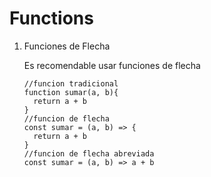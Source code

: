 # Functions

1. Funciones de Flecha

    Es recomendable usar funciones de flecha

    ```JS
    //funcion tradicional
    function sumar(a, b){
      return a + b 
    }
    //funcion de flecha
    const sumar = (a, b) => {
      return a + b
    }
    //funcion de flecha abreviada
    const sumar = (a, b) => a + b
    ```
